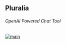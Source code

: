 Pluralia
-------
###### OpenAI Powered Chat Tool    
[![main](https://github.com/pluralsh/pluralia/actions/workflows/dockerBuildX.yml/badge.svg?branch=main)](https://github.com/pluralsh/pluralia/actions/workflows/dockerBuildX.yml)

